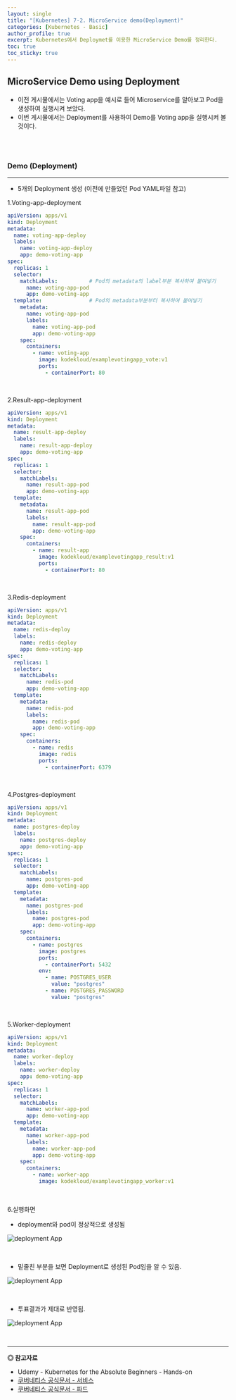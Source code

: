 ```yaml
---
layout: single
title: "[Kubernetes] 7-2. MicroService demo(Deployment)"
categories: [Kubernetes - Basic]
author_profile: true
excerpt: Kubernetes에서 Deploymet를 이용한 MicroService Demo를 정리한다. 
toc: true
toc_sticky: true
---
```


## MicroService Demo using Deployment

- 이전 게시물에서는 Voting app을 예시로 들어 Microservice를 알아보고 Pod을 생성하여 실행시켜 보았다.
- 이번 게시물에서는 Deployment를 사용하여 Demo를 Voting app을 실행시켜 볼 것이다.

<br>
<br>

### Demo (Deployment)
---------------------
- 5개의 Deployment 생성 (이전에 만들었던 Pod YAML파일 참고)

1.Voting-app-deployment

```yml
apiVersion: apps/v1
kind: Deployment
metadata:
  name: voting-app-deploy
  labels:
    name: voting-app-deploy
    app: demo-voting-app
spec:
  replicas: 1
  selector:
    matchLabels:          # Pod의 metadata의 label부분 복사하여 붙여넣기
      name: voting-app-pod
      app: demo-voting-app
  template:               # Pod의 metadata부분부터 복사하여 붙여넣기
    metadata:
      name: voting-app-pod
      labels:
        name: voting-app-pod
        app: demo-voting-app
    spec:
      containers:
        - name: voting-app
          image: kodekloud/examplevotingapp_vote:v1
          ports:
            - containerPort: 80
```
<br>

2.Result-app-deployment

```yml
apiVersion: apps/v1
kind: Deployment
metadata:
  name: result-app-deploy
  labels:
    name: result-app-deploy
    app: demo-voting-app
spec:
  replicas: 1
  selector:
    matchLabels:
      name: result-app-pod
      app: demo-voting-app
  template:
    metadata:
      name: result-app-pod
      labels:
        name: result-app-pod
        app: demo-voting-app
    spec:
      containers:
        - name: result-app
          image: kodekloud/examplevotingapp_result:v1
          ports:
            - containerPort: 80
```
<br>

3.Redis-deployment

```yml
apiVersion: apps/v1
kind: Deployment
metadata:
  name: redis-deploy
  labels:
    name: redis-deploy
    app: demo-voting-app
spec:
  replicas: 1
  selector:
    matchLabels:
      name: redis-pod
      app: demo-voting-app
  template:
    metadata:
      name: redis-pod
      labels:
        name: redis-pod
        app: demo-voting-app
    spec:
      containers:
        - name: redis
          image: redis
          ports:
            - containerPort: 6379
```
<br>

4.Postgres-deployment

```yml
apiVersion: apps/v1
kind: Deployment
metadata:
  name: postgres-deploy
  labels:
    name: postgres-deploy
    app: demo-voting-app
spec:
  replicas: 1
  selector:
    matchLabels:
      name: postgres-pod
      app: demo-voting-app
  template:
    metadata:
      name: postgres-pod
      labels:
        name: postgres-pod
        app: demo-voting-app
    spec:
      containers:
        - name: postgres
          image: postgres
          ports:
            - containerPort: 5432
          env:
            - name: POSTGRES_USER
              value: "postgres"
            - name: POSTGRES_PASSWORD
              value: "postgres"
```

<br>

5.Worker-deployment

```yml
apiVersion: apps/v1
kind: Deployment
metadata:
  name: worker-deploy
  labels:
    name: worker-deploy
    app: demo-voting-app
spec:
  replicas: 1
  selector:
    matchLabels:
      name: worker-app-pod
      app: demo-voting-app
  template:
    metadata:
      name: worker-app-pod
      labels:
        name: worker-app-pod
        app: demo-voting-app
    spec:
      containers:
        - name: worker-app
          image: kodekloud/examplevotingapp_worker:v1

```
<br>

6.실행화면

- deployment와 pod이 정상적으로 생성됨

![deployment App](/assets/img/kubernetes/7_microservice_7.png)

<br>

- 밑줄친 부분을 보면 Deployment로 생성된 Pod임을 알 수 있음.

![deployment App](/assets/img/kubernetes/7_microservice_8.png)

<br>

- 투표결과가 제대로 반영됨.

![deployment App](/assets/img/kubernetes/7_microservice_9.png)

<br>


------------------
**◎ 참고자료**

- Udemy - Kubernetes for the Absolute Beginners - Hands-on
- [쿠버네티스 공식문서 - 서비스](https://kubernetes.io/ko/docs/concepts/services-networking/service/)
- [쿠버네티스 공식문서 - 파드](https://kubernetes.io/ko/docs/concepts/workloads/pods/)